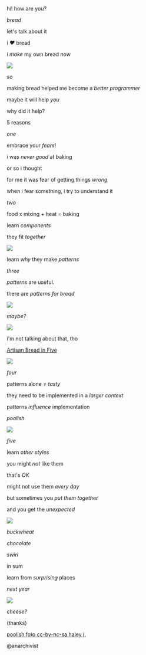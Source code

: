 hi! how are you?

_bread_

let's talk about it

i _♥︎_ bread

i _make_ my own bread now

![](bread-1.jpg)

_so_

making bread helped me become a _better programmer_

maybe it will help _you_

why did it help?

5 reasons

_one_

embrace your _fears_!

i was _never good_ at baking

or so i thought

for me it was fear of getting things _wrong_

when i fear something, i try to understand it

_two_

food x mixing + heat = baking

learn _components_

they fit _together_

![](more-food.png)

learn _why_ they make _patterns_

_three_

_patterns_ are useful.

there are _patterns for bread_

![](slash-patterns.png)

_maybe?_

![](bread-4.jpg)

i'm not talking about that, tho

[Artisan Bread in Five](http://www.artisanbreadinfive.com/)

![](dough.jpg)

_four_

patterns alone ≠ _tasty_

they need to be implemented in a _larger context_

patterns _influence_ implementation

_poolish_

![](https://farm4.staticflickr.com/3324/3549752226_d95620d680_z.jpg)

_five_

learn _other styles_

you might _not_ like them

that's _OK_

might not use them _every day_

but sometimes you _put them together_

and you get the _unexpected_

![](bread-3.jpg)

_buckwheat_

_chocolate_

_swirl_

in sum

learn from _surprising_ places

_next year_

![](goat.jpg)

_cheese?_

(thanks)

[poolish foto cc-by-nc-sa haley j.](https://www.flickr.com/photos/haleysuzanne/3549752226)

@anarchivist